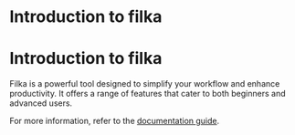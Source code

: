 # Introduction to filka

# Introduction to filka

Filka is a powerful tool designed to simplify your workflow and enhance productivity. It offers a range of features that cater to both beginners and advanced users.

For more information, refer to the [documentation guide](http://jacobian.org/writing/what-to-write/).
